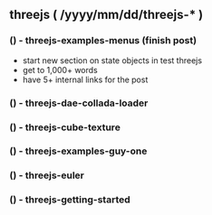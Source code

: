 <!--###### ########## ########## #######-->
## threejs ( /yyyy/mm/dd/threejs-* )
<!--###### ########## ########## #######-->

<!-- Not Finished -->

### () - threejs-examples-menus (finish post)
* start new section on state objects in test threejs
* get to 1,000+ words
* have 5+ internal links for the post


<!-- OLD -->

### () - threejs-dae-collada-loader

### () - threejs-cube-texture

### () - threejs-examples-guy-one

### () - threejs-euler

### () - threejs-getting-started

